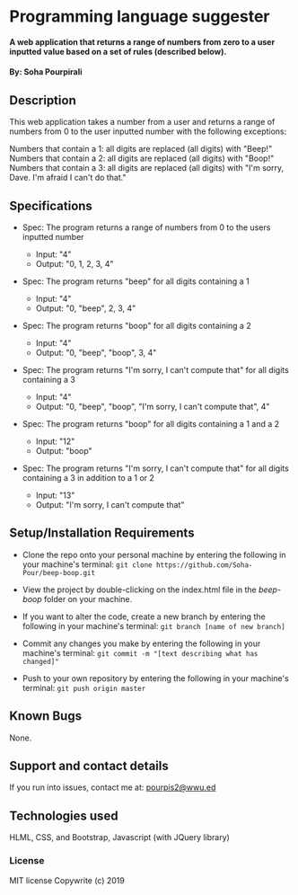 # Programming language suggester

#### A web application that returns a range of numbers from zero to a user inputted value based on a set of rules (described below).

#### By: Soha Pourpirali

## Description

This web application takes a number from a user and returns a range of numbers from 0 to the user inputted number with the following exceptions:

Numbers that contain a 1: all digits are replaced (all digits) with "Beep!"
Numbers that contain a 2: all digits are replaced (all digits) with "Boop!"
Numbers that contain a 3: all digits are replaced (all digits) with "I'm sorry, Dave. I'm afraid I can't do that."

## Specifications

* Spec: The program returns a range of numbers from 0 to the users inputted number
  *  Input: "4"
  * Output: "0, 1, 2, 3, 4"


* Spec: The program returns "beep" for all digits containing a 1
  *  Input: "4"
  * Output: "0, "beep", 2, 3, 4"


* Spec: The program returns "boop" for all digits containing a 2
  *  Input: "4"
  * Output: "0, "beep", "boop", 3, 4"  


* Spec: The program returns "I'm sorry, I can't compute that" for all digits containing a 3
  *  Input: "4"
  * Output: "0, "beep", "boop", "I'm sorry, I can't compute that", 4"  


* Spec: The program returns "boop" for all digits containing a 1 and a 2
  *  Input: "12"
  * Output: "boop"


* Spec: The program returns "I'm sorry, I can't compute that" for all digits containing a 3 in addition to a 1 or 2
  *  Input: "13"
  * Output: "I'm sorry, I can't compute that"


## Setup/Installation Requirements

* Clone the repo onto your personal machine by entering the following in your machine's terminal: `git clone https://github.com/Soha-Pour/beep-boop.git`

* View the project by double-clicking on the index.html file in the *beep-boop* folder on your machine.

* If you want to alter the code, create a new branch by entering the following in your machine's terminal: `git branch [name of new branch]`

* Commit any changes you make by entering the following in your machine's terminal: `git commit -m "[text describing what has changed]"`

* Push to your own repository by entering the following in your machine's terminal: `git push origin master`

## Known Bugs

None.

## Support and contact details

If you run into issues, contact me at: pourpis2@wwu.ed

## Technologies used

HLML, CSS, and Bootstrap, Javascript (with JQuery library)

### License

MIT license
Copywrite (c) 2019
